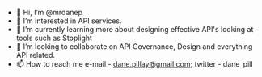 - 👋 Hi, I’m @mrdanep
- 👀 I’m interested in API services.
- 🌱 I’m currently learning more about designing effective API's looking at tools such as Stoplight
- 💞️ I’m looking to collaborate on API Governance, Design and everything API related.
- 📫 How to reach me e-mail - dane.pillay@gmail.com; twitter - dane_pill

<!---
mrdanep/mrdanep is a ✨ special ✨ repository because its `README.md` (this file) appears on your GitHub profile.
You can click the Preview link to take a look at your changes.
--->
